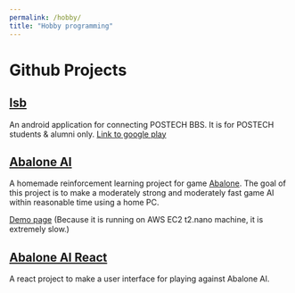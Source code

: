 ```yaml
---
permalink: /hobby/
title: "Hobby programming"
---
```


# Github Projects

## [Isb](https://github.com/clover3/isb)

An android application for connecting POSTECH BBS. It is for POSTECH students & alumni only.
[Link to google play](https://play.google.com/store/apps/details?id=com.postech.isb)

## [Abalone AI](https://github.com/newmbewb/abalone-ai)

A homemade reinforcement learning project for game [Abalone](https://en.wikipedia.org/wiki/Abalone_(board_game)).
The goal of this project is to make a moderately strong and moderately fast game AI within reasonable time using a home PC.

[Demo page](http://52.23.200.158/) (Because it is running on AWS EC2 t2.nano machine, it is extremely slow.)

## [Abalone AI React](https://github.com/newmbewb/abalone-ai-react)

A react project to make a user interface for playing against Abalone AI.
